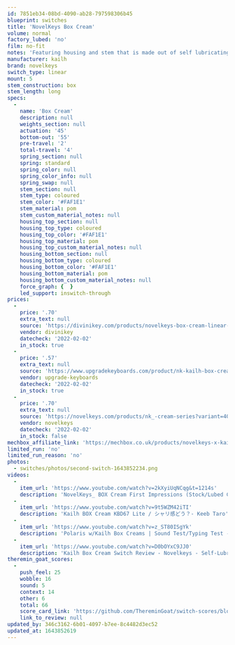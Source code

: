 ```yaml
---
id: 7851eb34-08bd-4090-ab28-797598306b45
blueprint: switches
title: 'NovelKeys Box Cream'
volume: normal
factory_lubed: 'no'
film: no-fit
notes: 'Featuring housing and stem that is made out of self lubricating POM, this linear is a smooth and unique experience. The housings and stem are also box to improve wobble, the stem is circular not square.'
manufacturer: kailh
brand: novelkeys
switch_type: linear
mount: 5
stem_construction: box
stem_length: long
specs:
  -
    name: 'Box Cream'
    description: null
    weights_section: null
    actuation: '45'
    bottom-out: '55'
    pre-travel: '2'
    total-travel: '4'
    spring_section: null
    spring: standard
    spring_color: null
    spring_color_info: null
    spring_swap: null
    stem_section: null
    stem_type: coloured
    stem_color: '#FAF1E1'
    stem_material: pom
    stem_custom_material_notes: null
    housing_top_section: null
    housing_top_type: coloured
    housing_top_color: '#FAF1E1'
    housing_top_material: pom
    housing_top_custom_material_notes: null
    housing_bottom_section: null
    housing_bottom_type: coloured
    housing_bottom_color: '#FAF1E1'
    housing_bottom_material: pom
    housing_bottom_custom_material_notes: null
    force_graph: {  }
    led_support: inswitch-through
prices:
  -
    price: '.70'
    extra_text: null
    source: 'https://divinikey.com/products/novelkeys-box-cream-linear-switches'
    vendor: divinikey
    datecheck: '2022-02-02'
    in_stock: true
  -
    price: '.57'
    extra_text: null
    source: 'https://www.upgradekeyboards.com/product/nk-kailh-box-creams/'
    vendor: upgrade-keyboards
    datecheck: '2022-02-02'
    in_stock: true
  -
    price: '.70'
    extra_text: null
    source: 'https://novelkeys.com/products/nk_-cream-series?variant=40598617063591'
    vendor: novelkeys
    datecheck: '2022-02-02'
    in_stock: false
mechbox_affiliate_link: 'https://mechbox.co.uk/products/novelkeys-x-kailh-box-cream-switch?variant=39547152466082'
limited_run: 'no'
limited_run_reason: 'no'
photos:
  - switches/photos/second-switch-1643852234.png
videos:
  -
    item_url: 'https://www.youtube.com/watch?v=2kXyiUqNCqg&t=1214s'
    description: 'NovelKeys_ BOX Cream First Impressions (Stock/Lubed Compared w/ Regular Creams) - Toufusoup'
  -
    item_url: 'https://www.youtube.com/watch?v=9t5WZM42iTI'
    description: 'Kailh BOX Cream KBD67 Lite / シャリ感どう？- Keeb Taro'
  -
    item_url: 'https://www.youtube.com/watch?v=z_ST80ISgYk'
    description: 'Polaris w/Kailh Box Creams | Sound Test/Typing Test - Kiwi _king'
  -
    item_url: 'https://www.youtube.com/watch?v=D0bOYxC9JJ0'
    description: 'Kailh Box Cream Switch Review - Novelkeys - Self-Lubricating Linear, my typing and gaming pick! - uploadTwashe'
theremin_goat_scores:
  -
    push_feel: 25
    wobble: 16
    sound: 5
    context: 14
    other: 6
    total: 66
    score_card_link: 'https://github.com/ThereminGoat/switch-scores/blob/master/Novelkeys%20Box%20Creams.pdf'
    link_to_review: null
updated_by: 346c3162-6b01-4097-b7ee-8c4482d3ec52
updated_at: 1643852619
---
```

